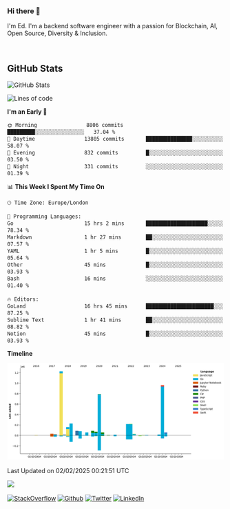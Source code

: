 ### Hi there 👋
 I'm Ed. I'm a backend software engineer with a passion for Blockchain, AI, Open Source, Diversity & Inclusion.

<br />

<h2>GitHub Stats</h2>
<p><img src="https://github-readme-stats.vercel.app/api?username=echarrod&amp;show_icons=true" alt="GitHub Stats"></p>

<!--START_SECTION:waka-->
![Lines of code](https://img.shields.io/badge/From%20Hello%20World%20I%27ve%20Written-4.4%20million%20lines%20of%20code-blue)

**I'm an Early 🐤** 

```text
🌞 Morning                8806 commits        █████████░░░░░░░░░░░░░░░░   37.04 % 
🌆 Daytime                13805 commits       ███████████████░░░░░░░░░░   58.07 % 
🌃 Evening                832 commits         █░░░░░░░░░░░░░░░░░░░░░░░░   03.50 % 
🌙 Night                  331 commits         ░░░░░░░░░░░░░░░░░░░░░░░░░   01.39 % 
```


📊 **This Week I Spent My Time On** 

```text
🕑︎ Time Zone: Europe/London

💬 Programming Languages: 
Go                       15 hrs 2 mins       ████████████████████░░░░░   78.34 % 
Markdown                 1 hr 27 mins        ██░░░░░░░░░░░░░░░░░░░░░░░   07.57 % 
YAML                     1 hr 5 mins         █░░░░░░░░░░░░░░░░░░░░░░░░   05.64 % 
Other                    45 mins             █░░░░░░░░░░░░░░░░░░░░░░░░   03.93 % 
Bash                     16 mins             ░░░░░░░░░░░░░░░░░░░░░░░░░   01.40 % 

🔥 Editors: 
GoLand                   16 hrs 45 mins      ██████████████████████░░░   87.25 % 
Sublime Text             1 hr 41 mins        ██░░░░░░░░░░░░░░░░░░░░░░░   08.82 % 
Notion                   45 mins             █░░░░░░░░░░░░░░░░░░░░░░░░   03.93 % 
```

**Timeline**

![Lines of Code chart](https://raw.githubusercontent.com/echarrod/echarrod/main/assets/bar_graph.png)


 Last Updated on 02/02/2025 00:21:51 UTC
<!--END_SECTION:waka-->

![](https://komarev.com/ghpvc/?username=echarrod)

<p>
<a href="https://stackoverflow.com/users/1014632/ech" target="_blank"><img alt="StackOverflow" src="https://img.shields.io/badge/-Stackoverflow-FE7A16?style=for-the-badge&logo=stack-overflow&logoColor=white" /></a> 
<a href="https://github.com/echarrod" target="_blank"><img alt="Github" src="https://img.shields.io/badge/GitHub-%2312100E.svg?&style=for-the-badge&logo=Github&logoColor=white" /></a> 
<a href="https://twitter.com/e_harrod" target="_blank"><img alt="Twitter" src="https://img.shields.io/badge/twitter-%231DA1F2.svg?&style=for-the-badge&logo=twitter&logoColor=white" /></a> 
<a href="https://www.linkedin.com/in/ed-harrod" target="_blank"><img alt="LinkedIn" src="https://img.shields.io/badge/linkedin-%230077B5.svg?&style=for-the-badge&logo=linkedin&logoColor=white" /></a>
